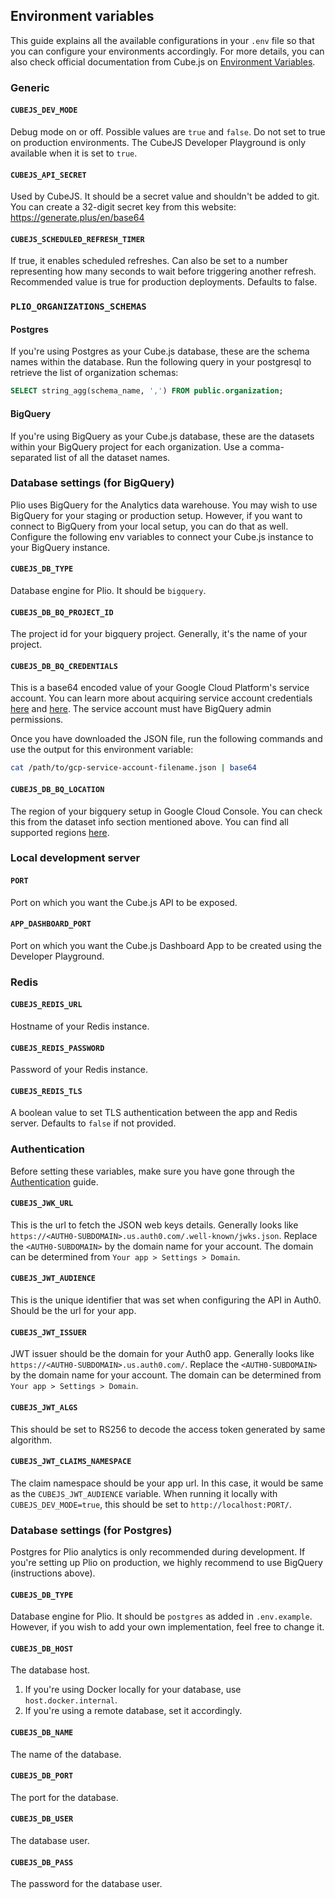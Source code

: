 ## Environment variables

This guide explains all the available configurations in your `.env` file so that you can configure your environments accordingly. For more details, you can also check official documentation from Cube.js on [Environment Variables](https://cube.dev/docs/reference/environment-variables).

### Generic
#### `CUBEJS_DEV_MODE`
Debug mode on or off. Possible values are `true` and `false`. Do not set to true on production environments. The CubeJS Developer Playground is only available when it is set to `true`.

#### `CUBEJS_API_SECRET`
Used by CubeJS. It should be a secret value and shouldn't be added to git.
You can create a 32-digit secret key from this website: https://generate.plus/en/base64

#### `CUBEJS_SCHEDULED_REFRESH_TIMER`
If true, it enables scheduled refreshes. Can also be set to a number representing how many seconds to wait before triggering another refresh. Recommended value is true for production deployments. Defaults to false.

### `PLIO_ORGANIZATIONS_SCHEMAS`
#### Postgres
If you're using Postgres as your Cube.js database, these are the schema names within the database. Run the following query in your postgresql to retrieve the list of organization schemas:
```sql
SELECT string_agg(schema_name, ',') FROM public.organization;
```

#### BigQuery
If you're using BigQuery as your Cube.js database, these are the datasets within your BigQuery project for each organization. Use a comma-separated list of all the dataset names.

### Database settings (for BigQuery)
Plio uses BigQuery for the Analytics data warehouse. You may wish to use BigQuery for your staging or production setup. However, if you want to connect to BigQuery from your local setup, you can do that as well. Configure the following env variables to connect your Cube.js instance to your BigQuery instance.

#### `CUBEJS_DB_TYPE`
Database engine for Plio. It should be `bigquery`.

#### `CUBEJS_DB_BQ_PROJECT_ID`
The project id for your bigquery project. Generally, it's the name of your project.

#### `CUBEJS_DB_BQ_CREDENTIALS`
This is a base64 encoded value of your Google Cloud Platform's service account. You can learn more about acquiring service account credentials [here](https://cloud.google.com/docs/authentication/getting-started) and [here](https://console.cloud.google.com/projectselector2/iam-admin/serviceaccounts?supportedpurview=project). The service account must have BigQuery admin permissions.

Once you have downloaded the JSON file, run the following commands and use the output for this environment variable:
```sh
cat /path/to/gcp-service-account-filename.json | base64
```

#### `CUBEJS_DB_BQ_LOCATION`
The region of your bigquery setup in Google Cloud Console. You can check this from the dataset info section mentioned above. You can find all supported regions [here](https://cloud.google.com/bigquery/docs/locations#regional-locations).


### Local development server
#### `PORT`
Port on which you want the Cube.js API to be exposed.

#### `APP_DASHBOARD_PORT`
Port on which you want the Cube.js Dashboard App to be created using the Developer Playground.

### Redis
#### `CUBEJS_REDIS_URL`
Hostname of your Redis instance.

#### `CUBEJS_REDIS_PASSWORD`
Password of your Redis instance.

#### `CUBEJS_REDIS_TLS`
A boolean value to set TLS authentication between the app and Redis server. Defaults to `false` if not provided.

### Authentication
Before setting these variables, make sure you have gone through the [Authentication](./AUTHENTICATION.md) guide.

#### `CUBEJS_JWK_URL`
This is the url to fetch the JSON web keys details. Generally looks like `https://<AUTH0-SUBDOMAIN>.us.auth0.com/.well-known/jwks.json`. Replace the `<AUTH0-SUBDOMAIN>` by the domain name for your account. The domain can be determined from `Your app > Settings > Domain`.

#### `CUBEJS_JWT_AUDIENCE`
This is the unique identifier that was set when configuring the API in Auth0. Should be the url for your app.

#### `CUBEJS_JWT_ISSUER`
JWT issuer should be the domain for your Auth0 app. Generally looks like `https://<AUTH0-SUBDOMAIN>.us.auth0.com/`. Replace the `<AUTH0-SUBDOMAIN>` by the domain name for your account. The domain can be determined from `Your app > Settings > Domain`.

#### `CUBEJS_JWT_ALGS`
This should be set to RS256 to decode the access token generated by same algorithm.

#### `CUBEJS_JWT_CLAIMS_NAMESPACE`
The claim namespace should be your app url. In this case, it would be same as the `CUBEJS_JWT_AUDIENCE` variable. When running it locally with `CUBEJS_DEV_MODE=true`, this should be set to `http://localhost:PORT/`.


### Database settings (for Postgres)
Postgres for Plio analytics is only recommended during development. If you're setting up Plio on production, we highly recommend to use BigQuery (instructions above).

#### `CUBEJS_DB_TYPE`
Database engine for Plio. It should be `postgres` as added in `.env.example`. However, if you wish to add your own implementation, feel free to change it.

#### `CUBEJS_DB_HOST`
The database host.
1. If you're using Docker locally for your database, use `host.docker.internal`.
2. If you're using a remote database, set it accordingly.

#### `CUBEJS_DB_NAME`
The name of the database.

#### `CUBEJS_DB_PORT`
The port for the database.

#### `CUBEJS_DB_USER`
The database user.

#### `CUBEJS_DB_PASS`
The password for the database user.
